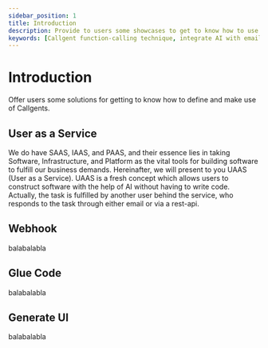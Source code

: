 ```yaml
---
sidebar_position: 1
title: Introduction
description: Provide to users some showcases to get to know how to use callgent.
keywords: [Callgent function-calling technique, integrate AI with email and Slack, Callgent vs Zapier functionality,  Callgent for no-code automation, progressive function calling in AI, Callgent API integration examples, Callgent user-system orchestration, copilot, code generator, v0.dev, SWE-bench, iPaaS]
---
```


# Introduction
Offer users some solutions for getting to know how to define and make use of Callgents.

## User as a Service
We do have SAAS, IAAS, and PAAS, and their essence lies in taking Software, Infrastructure, and Platform as the vital tools for building software to fulfill our business demands. Hereinafter, we will present to you UAAS (User as a Service). UAAS is a fresh concept which allows users to construct software with the help of AI without having to write code. Actually, the task is fulfilled by another user behind the service, who responds to the task through either email or via a rest-api.

## Webhook
balabalabla

## Glue Code
balabalabla

## Generate UI
balabalabla
